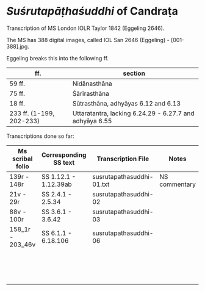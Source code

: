 # *Suśrutapāṭhaśuddhi* of Candraṭa 

Transcription of  MS London IOLR Taylor 1842 (Eggeling 2646).

The MS has 388 digital images, called IOL San 2646 (Eggeling) - [001-388].jpg.

Eggeling breaks this into the following ff.



| ff. |section |
|---|---|
| 59 ff. |Nidānasthāna|
|75 ff.| Śārīrasthāna|
|18 ff. |Sūtrasthāna, adhyāyas 6.12 and 6.13|
|233 ff. (1-199, 202-233) | Uttaratantra, lacking 6.24.29 - 6.27.7 and adhyāya 6.55 |



Transcriptions done so far:



| Ms scribal folio | Corresponding SS text | Transcription File        | Notes         |      |      |
| ---------------- | --------------------- | ------------------------- | ------------- | ---- | ---- |
| 139r - 148r      | SS 1.12.1 - 1.12.39ab | susrutapathasuddhi-01.txt | NS commentary |      |      |
| 21v - 29r        | SS 2.4.1 - 2.5.34     | susrutapathasuddhi-02     |               |      |      |
| 88v - 100r       | SS 3.6.1 - 3.6.42     | susrutapathasuddhi-03     |               |      |      |
| 158_1r - 203_46v | SS 6.1.1 - 6.18.106   | susrutapathasuddhi-06     |               |      |      |
|                  |                       |                           |               |      |      |
|                  |                       |                           |               |      |      |
|                  |                       |                           |               |      |      |
|                  |                       |                           |               |      |      |
|                  |                       |                           |               |      |      |
|                  |                       |                           |               |      |      |
|                  |                       |                           |               |      |      |
|                  |                       |                           |               |      |      |
|                  |                       |                           |               |      |      |
|                  |                       |                           |               |      |      |
|                  |                       |                           |               |      |      |
|                  |                       |                           |               |      |      |
|                  |                       |                           |               |      |      |
|                  |                       |                           |               |      |      |
|                  |                       |                           |               |      |      |

